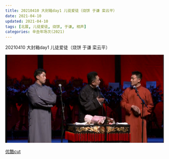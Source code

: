 ```yaml
---
title: 20210410 大封箱day1 儿徒爱徒（烧饼 于谦 栾云平）
date: 2021-04-10
updated: 2021-04-10
tags: [北展, 儿徒爱徒, 烧饼, 于谦, 相声] 
categories: 辛丑年场次(2021)
---
```

20210410 大封箱day1 儿徒爱徒（烧饼 于谦 栾云平）

![](https://raw.githubusercontent.com/rhenginium/image/main/Screenshot_20210410_175336_com.android.chrome_edi.jpg)

[优酷cut](https://v.youku.com/v_show/id_XNTEzMzY0NDc4NA==.html?)